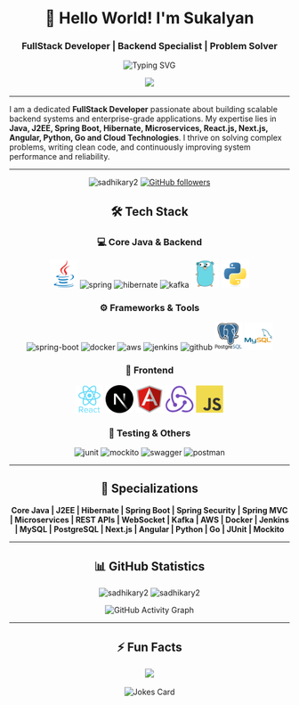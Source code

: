 <h1 align="center">👋 Hello World! I'm Sukalyan</h1>
<h3 align="center">
  FullStack Developer | Backend Specialist | Problem Solver
</h3>

<p align="center">
  <img
    src="https://readme-typing-svg.herokuapp.com?font=Fira+Code&pause=1000&color=22D3EE&center=true&vCenter=true&width=600&lines=Java+Backend+Developer;Spring+Boot+%7C+Microservices+%7C+Hibernate;REST+APIs+%7C+WebSocket+%7C+Kafka;FullStack+with+React+%26+Next.js;Python+%7C+Go+%7C+Angular;Clean+Code+Advocate+%7C+Cloud+Technologies"
    alt="Typing SVG"
  />
</p>

<p align="center">
  <img
    src="https://media.giphy.com/media/L1R1tvI9svkIWwpVYr/giphy.gif"
  width="500"
  />
</p>

---

<p align="left">
  I am a dedicated <b>FullStack Developer</b> passionate about building scalable backend systems and enterprise-grade applications.  
  My expertise lies in <b>Java, J2EE, Spring Boot, Hibernate, Microservices, React.js, Next.js, Angular, Python, Go and Cloud Technologies</b>.  
  I thrive on solving complex problems, writing clean code, and continuously improving system performance and reliability.
</p>

---

<p align="center">
  <img
    src="https://komarev.com/ghpvc/?username=sadhikary2&label=Profile%20views&color=0e75b6&style=flat"
    alt="sadhikary2"
  />
  <a href="https://github.com/sadhikary2?tab=followers">
    <img
      src="https://img.shields.io/github/followers/sadhikary2?label=Followers&style=social"
      alt="GitHub followers"
    />
  </a>
</p>

<h2 align="center">🛠️ Tech Stack</h2>

<h3 align="center">💻 Core Java & Backend</h3>
<p align="center">
  <img src="https://raw.githubusercontent.com/devicons/devicon/master/icons/java/java-original.svg" alt="java" width="50" height="50"/>
  <img src="https://www.vectorlogo.zone/logos/springio/springio-icon.svg" alt="spring" width="50" height="50"/>
  <img src="https://www.vectorlogo.zone/logos/hibernate/hibernate-icon.svg" alt="hibernate" width="50" height="50"/>
  <img src="https://www.vectorlogo.zone/logos/apache_kafka/apache_kafka-icon.svg" alt="kafka" width="50" height="50"/>
  <img src="https://raw.githubusercontent.com/devicons/devicon/master/icons/go/go-original.svg" alt="go" width="50" height="50"/>
  <img src="https://raw.githubusercontent.com/devicons/devicon/master/icons/python/python-original.svg" alt="python" width="50" height="50"/>
</p>

<h3 align="center">⚙️ Frameworks & Tools</h3>
<p align="center">
  <img src="https://www.vectorlogo.zone/logos/springio/springio-ar21.svg" alt="spring-boot" width="100" height="50"/>
  <img src="https://www.vectorlogo.zone/logos/docker/docker-icon.svg" alt="docker" width="50" height="50"/>
  <img src="https://www.vectorlogo.zone/logos/amazon_aws/amazon_aws-icon.svg" alt="aws" width="50" height="50"/>
  <img src="https://www.vectorlogo.zone/logos/jenkins/jenkins-icon.svg" alt="jenkins" width="50" height="50"/>
  <img src="https://www.vectorlogo.zone/logos/github/github-icon.svg" alt="github" width="50" height="50"/>
  <img src="https://raw.githubusercontent.com/devicons/devicon/master/icons/postgresql/postgresql-original-wordmark.svg" alt="postgresql" width="50" height="50"/>
  <img src="https://raw.githubusercontent.com/devicons/devicon/master/icons/mysql/mysql-original-wordmark.svg" alt="mysql" width="50" height="50"/>
</p>

<h3 align="center">🎨 Frontend</h3>
<p align="center">
  <img src="https://raw.githubusercontent.com/devicons/devicon/master/icons/react/react-original-wordmark.svg" alt="react" width="50" height="50"/>
  <img src="https://raw.githubusercontent.com/devicons/devicon/master/icons/nextjs/nextjs-original.svg" alt="nextjs" width="50" height="50"/>
  <img src="https://raw.githubusercontent.com/devicons/devicon/master/icons/angularjs/angularjs-original.svg" alt="angular" width="50" height="50"/>
  <img src="https://raw.githubusercontent.com/devicons/devicon/master/icons/redux/redux-original.svg" alt="redux" width="50" height="50"/>
  <img src="https://raw.githubusercontent.com/devicons/devicon/master/icons/javascript/javascript-original.svg" alt="javascript" width="50" height="50"/>
</p>

<h3 align="center">🧪 Testing & Others</h3>
<p align="center">
  <img src="https://avatars.githubusercontent.com/u/874086?s=200&v=4" alt="junit" width="50" height="50"/>
  <img src="https://www.vectorlogo.zone/logos/mockito/mockito-icon.svg" alt="mockito" width="50" height="50"/>
  <img src="https://cdn.worldvectorlogo.com/logos/swagger.svg" alt="swagger" width="50" height="50"/>
  <img src="https://www.vectorlogo.zone/logos/getpostman/getpostman-icon.svg" alt="postman" width="50" height="50"/>
</p>

---

<h2 align="center">📌 Specializations</h2>
<p align="center">
  <b>Core Java | J2EE | Hibernate | Spring Boot | Spring Security | Spring MVC | Microservices | REST APIs | WebSocket | Kafka | AWS | Docker | Jenkins | MySQL | PostgreSQL | Next.js | Angular | Python | Go | JUnit | Mockito</b>
</p>

---

<h2 align="center">📊 GitHub Statistics</h2>
<p align="center">
  <img src="https://github-readme-stats.vercel.app/api?username=sadhikary2&show_icons=true&theme=radical&hide_border=true" alt="sadhikary2"/>
  <img src="https://github-readme-streak-stats.herokuapp.com/?user=sadhikary2&theme=radical&hide_border=true" alt="sadhikary2"/>
</p>

<p align="center">
  <img src="https://github-readme-activity-graph.vercel.app/graph?username=sadhikary2&theme=react-dark&hide_border=true" alt="GitHub Activity Graph"/>
</p>

---

<h2 align="center">⚡ Fun Facts</h2>
<div align="center">
  <img src="https://media.giphy.com/media/qgQUggAC3Pfv687qPC/giphy.gif" width="300"/>
</div>
<p align="center">
  <img src="https://readme-jokes.vercel.app/api?theme=radical" alt="Jokes Card"/>
</p>
